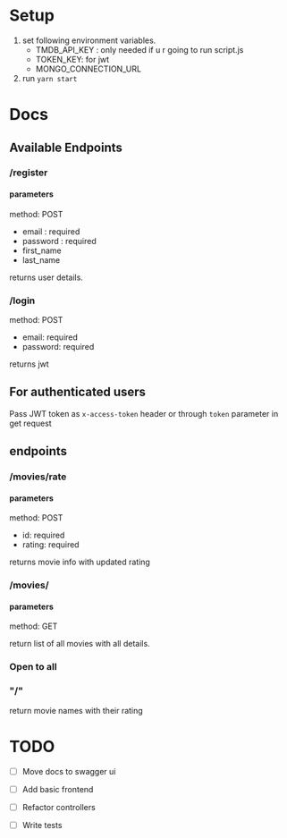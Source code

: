 # Setup
1. set following environment variables.
    - TMDB_API_KEY : only needed if u r going to run script.js
    - TOKEN_KEY: for jwt
    - MONGO_CONNECTION_URL
2. run `yarn start`
# Docs

## Available Endpoints

### /register
#### parameters
method: POST
- email : required
- password : required
- first_name
- last_name

returns user details.

### /login
method: POST
- email: required
- password: required

returns jwt

## For authenticated users
Pass JWT token as `x-access-token` header or through `token` parameter in get request

## endpoints
### /movies/rate  

#### parameters
method: POST
- id: required
- rating: required

returns movie info with updated rating

### /movies/

#### parameters
method: GET

return list of all movies with all details.

### Open to all

### "/"

return movie names with their rating


# TODO
- [ ] Move docs to swagger ui
- [ ] Add basic frontend
- [ ] Refactor controllers
- [ ] Write tests

